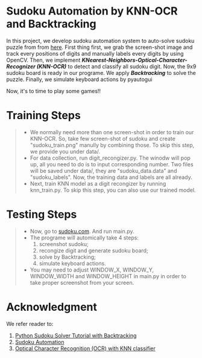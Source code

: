 # Sudoku Automation by KNN-OCR and Backtracking

In this project, we develop sudoku automation system to auto-solve sudoku puzzle from from [here](https://sudoku.com/medium/). First thing first, we grab the screen-shot image and track every positions of digits and manually labels every digits by using OpenCV. Then, we implement ***KNearest-Neighbors-Optical-Character-Recognizer (KNN-OCR)*** to detect and classify all sudoku digit. Now, the 9x9 sudoku board is ready in our programe. We apply ***Backtracking*** to solve the puzzle. Finally, we simulate keyboard actions by pyautogui 

Now, it's to time to play some games!!


# Training Steps
> - We normally need more than one screen-shot in order to train our KNN-OCR. So, take few screen-shot of sudoku and create "sudoku_train.png" manully by combining those. To skip this step, we provide you under data/.
> - For data collection, run digit_recongizer.py. The winodw will pop up, all you need to do is to input corresponding number. Two files will be saved under data/, they are "sudoku_data.data" and "sudoku_labels". Now, the training data and labels are all already.
> - Next, train KNN model as a digit recongizer by running knn_train.py. To skip this step, you can also use our trained model. 

# Testing Steps
> - Now, go to [sudoku.com](https://sudoku.com/medium/). And run main.py. 
> - The programe will automically take 4 steps: 
>   1. screenshot sudoku; 
>   2. recongize digit and generate sudoku board; 
>   3. solve by Backtracking;
>   4. simulate keyboard actions.
> - You may need to adjust WINDOW_X, WINDOW_Y, WINDOW_WIDTH and WINDOW_HEIGHT in main.py in order to take proper screenshot from your screen.  

# Acknowledgment
We refer reader to: 
1. [Python Sudoku Solver Tutorial with Backtracking](https://www.youtube.com/watch?v=eqUwSA0xI-s)
2. [Sudoku Automation](https://www.youtube.com/watch?v=jESGMTcrhSY)
3. [Optical Character Recognition (OCR) with KNN classifier](https://stackoverflow.com/questions/9413216/simple-digit-recognition-ocr-in-opencv-python)
